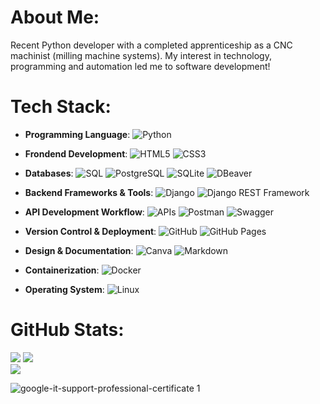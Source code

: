 # **About Me:**
Recent Python developer with a completed apprenticeship as a CNC machinist (milling machine systems).
My interest in technology, programming and automation led me to software development!


# **Tech Stack:**

- **Programming Language**:
![Python](https://img.shields.io/badge/python-3670A0?style=for-the-badge&logo=python&logoColor=ffdd54) 

- **Frondend Development**:
![HTML5](https://img.shields.io/badge/html5-%23E34F26.svg?style=for-the-badge&logo=html5&logoColor=white) 
![CSS3](https://img.shields.io/badge/css3-%231572B6.svg?style=for-the-badge&logo=css3&logoColor=white)

- **Databases**:
![SQL](https://img.shields.io/badge/-SQL-003B57?style=for-the-badge&logo=database&logoColor=white) 
![PostgreSQL](https://img.shields.io/badge/PostgreSQL-blue?style=for-the-badge) 
![SQLite](https://img.shields.io/badge/SQLite-003B57?style=for-the-badge&logo=sqlite&logoColor=white) 
![DBeaver](https://img.shields.io/badge/DBeaver-%23000000?style=for-the-badge&logo=dbeaver&logoColor=white)

- **Backend Frameworks & Tools**:
![Django](https://img.shields.io/badge/Django-blue?style=for-the-badge) 
![Django REST Framework](https://img.shields.io/badge/Django_REST_Framework-green?style=for-the-badge&logo=django&logoColor=white)

- **API Development Workflow**:
![APIs](https://img.shields.io/badge/API's-blue?style=for-the-badge) 
![Postman](https://img.shields.io/badge/Postman-%23FF6C37?style=for-the-badge&logo=postman&logoColor=white) 
![Swagger](https://img.shields.io/badge/Swagger-blue?style=for-the-badge&logo=swagger&logoColor=white) 

- **Version Control & Deployment**:
![GitHub](https://img.shields.io/badge/github-%23121011.svg?style=for-the-badge&logo=github&logoColor=white) 
![GitHub Pages](https://img.shields.io/badge/github%20pages-121013?style=for-the-badge&logo=github&logoColor=white) 

- **Design & Documentation**:
![Canva](https://img.shields.io/badge/Canva-%2300C4CC.svg?style=for-the-badge&logo=Canva&logoColor=white) 
![Markdown](https://img.shields.io/badge/markdown-%23000000.svg?style=for-the-badge&logo=markdown&logoColor=white)

- **Containerization**:
![Docker](https://img.shields.io/badge/Docker-2496ED?style=for-the-badge&logo=docker&logoColor=white)

- **Operating System**:
![Linux](https://img.shields.io/badge/Linux-FCC624?style=for-the-badge&logo=linux&logoColor=orange)


# **GitHub Stats:**

![](https://github-readme-stats.vercel.app/api?username=LeonZerr&theme=blueberry&hide_border=true&include_all_commits=true&count_private=true)
![](https://github-readme-streak-stats.herokuapp.com/?user=LeonZerr&theme=blueberry&hide_border=true)<br/>
![](https://github-readme-stats.vercel.app/api/top-langs/?username=LeonZerr&theme=blueberry&hide_border=true&include_all_commits=true&count_private=true&layout=compact)
	

![google-it-support-professional-certificate 1](https://github.com/LeonZerr/LeonZerr/assets/169882053/40b5be52-bb53-4a26-aea6-f3e6de8516db)


<!-- Proudly created with GPRM ( https://gprm.itsvg.in ) -->

